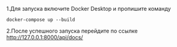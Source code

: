 1.Для запуска включите Docker Desktop и пропишите команду
```
docker-compose up --build
```
2.После успешного запуска перейдите по ссылке http://127.0.0.1:8000/api/docs/

